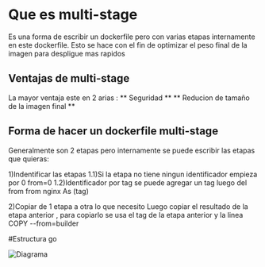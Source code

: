 # Que es multi-stage

Es una forma de escribir un dockerfile pero con varias etapas internamente en este dockerfile. Esto se hace con el fin de optimizar el peso final de la imagen para despligue mas rapidos 

## Ventajas de multi-stage

La mayor ventaja este en 2 arias :
 **  Seguridad   **
 **  Reducion de tamaño de la imagen final  **

## Forma de hacer un dockerfile multi-stage

Generalmente son 2 etapas pero internamente se puede escribir las etapas que quieras:

1)Indentificar las etapas
1.1)Si la etapa no tiene ningun identificador empieza por 0 
from=0
1.2)Identificador por tag se puede agregar un tag luego del from 
from nginx As (tag)

2)Copiar de 1 etapa a otra lo que necesito
Luego copiar el resultado de la etapa anterior , para copiarlo se usa el tag de la etapa anterior y la linea
COPY --from=builder 


#Estructura go

![Diagrama]()

